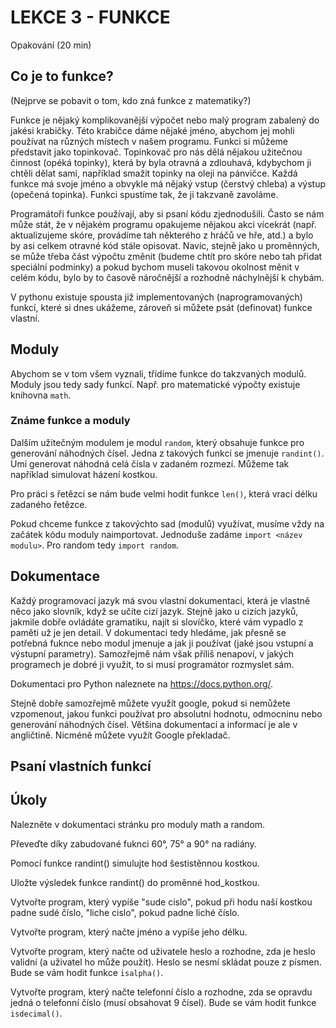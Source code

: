 # LEKCE 3 - FUNKCE

Opakování (20 min)

## Co je to funkce?

(Nejprve se pobavit o tom, kdo zná funkce z matematiky?)

Funkce je nějaký komplikovanější výpočet nebo malý program zabalený do jakési krabičky. Této krabičce dáme nějaké jméno, abychom jej mohli používat na různých místech v našem programu. Funkci si můžeme představit jako topinkovač. Topinkovač pro nás dělá nějakou užitečnou činnost (opéká topinky), která by byla otravná a zdlouhavá, kdybychom ji chtěli dělat sami, například smažit topinky na oleji na pánvičce. Každá funkce má svoje jméno a obvykle má nějaký vstup (čerstvý chleba) a výstup (opečená topinka). Funkci spustíme tak, že ji takzvaně zavoláme.

Programátoři funkce používají, aby si psaní kódu zjednodušili. Často se nám může stát, že v nějakém programu opakujeme nějakou akci vícekrát (např. aktualizujeme skóre, provádíme tah některého z hráčů ve hře, atd.) a bylo by asi celkem otravné kód stále opisovat. Navíc, stejně jako u proměnných, se může třeba část výpočtu změnit (budeme chtít pro skóre nebo tah přidat speciální podmínky) a pokud bychom museli takovou okolnost měnit v celém kódu, bylo by to časově náročnější a rozhodně náchylnější k chybám.

V pythonu existuje spousta již implementovaných (naprogramovaných) funkcí, které si dnes ukážeme, zároveň si můžete psát (definovat) funkce vlastní.

## Moduly

Abychom se v tom všem vyznali, třídíme funkce do takzvaných modulů. Moduly jsou tedy sady funkcí. Např. pro matematické výpočty existuje knihovna `math`. 

### Známe funkce a moduly

Dalším užitečným modulem je modul `random`, který obsahuje funkce pro generování náhodných čísel. Jedna z takových funkcí se jmenuje `randint()`. Umí generovat náhodná celá čísla v zadaném rozmezí. Můžeme tak například simulovat házení kostkou.

Pro práci s řetězci se nám bude velmi hodit funkce `len()`, která vrací délku zadaného řetězce.

Pokud chceme funkce z takovýchto sad (modulů) využívat, musíme vždy na začátek kódu moduly naimportovat. Jednoduše zadáme `import <název modulu>`. Pro random tedy `import random`.

## Dokumentace 

Každý programovací jazyk má svou vlastní dokumentaci, která je vlastně něco jako slovník, když se učíte cizí jazyk. Stejně jako u cizích jazyků, jakmile dobře ovládáte gramatiku, najít si slovíčko, které vám vypadlo z paměti už je jen detail. V dokumentaci tedy hledáme, jak přesně se potřebná fuknce nebo modul jmenuje a jak ji používat (jaké jsou vstupní a výstupní parametry). Samozřejmě nám však příliš nenapoví, v jakých programech je dobré ji využít, to si musí programátor rozmyslet sám.

Dokumentaci pro Python naleznete na https://docs.python.org/.

Stejně dobře samozřejmě můžete využít google, pokud si nemůžete vzpomenout, jakou funkci používat pro absolutní hodnotu, odmocninu nebo generování náhodných čísel. Většina dokumentací a informací je ale v angličtině. Nicméně můžete využít Google překladač. 

## Psaní vlastních funkcí



## Úkoly

Nalezněte v dokumentaci stránku pro moduly math a random.

Převeďte díky zabudované fuknci 60°, 75° a 90° na radiány.

Pomocí funkce randint() simulujte hod šestistěnnou kostkou.

Uložte výsledek funkce randint() do proměnné hod_kostkou.

Vytvořte program, který vypíše "sude cislo", pokud při hodu naší kostkou padne sudé číslo, "liche cislo", pokud padne liché číslo.

Vytvořte program, který načte jméno a vypíše jeho délku.

Vytvořte program, který načte od uživatele heslo a rozhodne, zda je heslo validní (a uživatel ho může použít). Heslo se nesmí skládat pouze z písmen. Bude se vám hodit funkce `isalpha()`.

Vytvořte program, který načte telefonní číslo a rozhodne, zda se opravdu jedná o telefonní číslo (musí obsahovat 9 čísel). Bude se vám hodit funkce `isdecimal()`.
